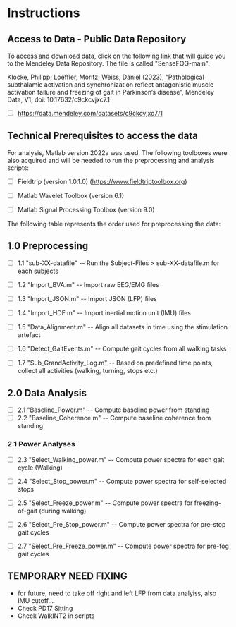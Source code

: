 # Instructions

## Access to Data - Public Data Repository
To access and download data, click on the following link that will guide you to the Mendeley Data Repository. 
The file is called "SenseFOG-main".

Klocke, Philipp; Loeffler, Moritz; Weiss, Daniel (2023), 
“Pathological subthalamic activation and synchronization reflect antagonistic muscle activation failure and freezing of gait in Parkinson’s disease”, 
Mendeley Data, V1, doi: 10.17632/c9ckcvjxc7.1

- [ ] https://data.mendeley.com/datasets/c9ckcvjxc7/1      

## Technical Prerequisites to access the data
For analysis, Matlab version 2022a was used. 
The following toolboxes were also acquired and will be needed to run the preprocessing and analysis scripts:
- [ ] Fieldtrip (version 1.0.1.0) (https://www.fieldtriptoolbox.org) 
- [ ] Matlab Wavelet Toolbox (version 6.1)
- [ ] Matlab Signal Processing Toolbox (version 9.0)



The following table represents the order used for preprocessing the data:

## 1.0 Preprocessing
- [ ]  1.1 "sub-XX-datafile"           --  Run the Subject-Files > sub-XX-datafile.m for each subjects
- [ ]  1.2 "Import_BVA.m"              --  Import raw EEG/EMG files
- [ ]  1.3 "Import_JSON.m"             --  Import JSON (LFP) files
- [ ]  1.4 "Import_HDF.m"              --  Import inertial motion unit (IMU) files
- [ ]  1.5 "Data_Alignment.m"          --  Align all datasets in time using the stimulation artefact
- [ ]  1.6 "Detect_GaitEvents.m"       --  Compute gait cycles from all walking tasks
- [ ]  1.7 "Sub_GrandActivity_Log.m"   --  Based on predefined time points, collect all activities (walking, turning, stops etc.)


## 2.0 Data Analysis
- [ ]  2.1 "Baseline_Power.m"          -- Compute baseline power from standing
- [ ]  2.2 "Baseline_Coherence.m"      -- Compute baseline coherence from standing

### 2.1 Power Analyses
- [ ]  2.3 "Select_Walking_power.m"    -- Compute power spectra for each gait cycle (Walking)
- [ ]  2.4 "Select_Stop_power.m"       -- Compute power spectra for self-selected stops
- [ ]  2.5 "Select_Freeze_power.m"     -- Compute power spectra for freezing-of-gait (during walking)
- [ ]  2.6 "Select_Pre_Stop_power.m"   -- Compute power spectra for pre-stop gait cycles
- [ ]  2.7 "Select_Pre_Freeze_power.m" -- Compute power spectra for pre-fog gait cycles


## TEMPORARY NEED FIXING
- for future, need to take off right and left LFP from data analyiss, also IMU cutoff...
- Check PD17 Sitting
- Check WalkINT2 in scripts

